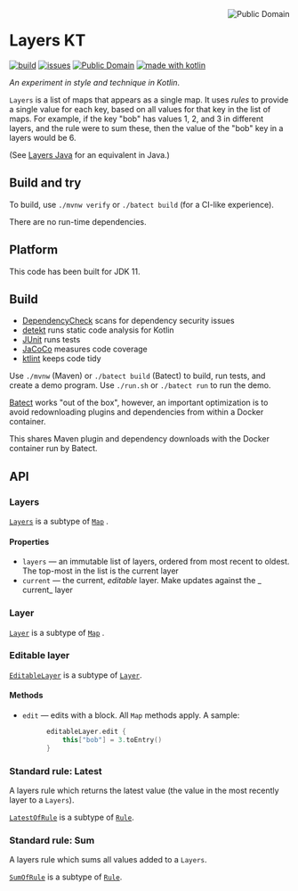 <a href="LICENSE.md">
<img src="https://unlicense.org/pd-icon.png" alt="Public Domain" align="right"/>
</a>

# Layers KT

[![build](https://github.com/binkley/layers-kt/workflows/build/badge.svg)](https://github.com/binkley/layers-kt/actions)
[![issues](https://img.shields.io/github/issues/binkley/layers-kt.svg)](https://github.com/binkley/layers-kt/issues/)
[![Public Domain](https://img.shields.io/badge/license-Public%20Domain-blue.svg)](http://unlicense.org/)
[![made with kotlin](https://img.shields.io/badge/made%20with-Kotlin-1f425f.svg)](https://kotlinlang.org/)

_An experiment in style and technique in Kotlin_.

`Layers` is a list of maps that appears as a single map. It uses _rules_
to provide a single value for each key, based on all values for that key in
the list of maps. For example, if the key "bob" has values 1, 2, and 3 in
different layers, and the rule were to sum these, then the value of the
"bob" key in a layers would be 6.

(See [Layers Java](https://github.com/binkley/layers-java) for an equivalent
in Java.)

## Build and try

To build, use `./mvnw verify` or `./batect build` (for a CI-like experience).

There are no run-time dependencies.

## Platform

This code has been built for JDK 11.

## Build

* [DependencyCheck](https://github.com/jeremylong/DependencyCheck) scans for
  dependency security issues
* [detekt](https://github.com/arturbosch/detekt) runs static code analysis for
  Kotlin
* [JUnit](https://github.com/junit-team/junit5) runs tests
* [JaCoCo](https://github.com/jacoco/jacoco) measures code coverage
* [ktlint](https://github.com/pinterest/ktlint) keeps code tidy

Use `./mvnw` (Maven) or `./batect build` (Batect) to build, run tests, and
create a demo program. Use `./run.sh` or `./batect run` to run the demo.

[Batect](https://batect.dev/) works "out of the box", however, an important
optimization is to avoid redownloading plugins and dependencies from within a
Docker container.

This shares Maven plugin and dependency downloads with the Docker container
run by Batect.

## API

### Layers

[`Layers`](./layers-kt-lib/src/main/kotlin/hm/binkley/layers/Layers.kt) is a
subtype of
[`Map`](https://kotlinlang.org/api/latest/jvm/stdlib/kotlin.collections/-map/)
.

#### Properties

- `layers` &mdash; an immutable list of layers, ordered from most recent to
  oldest. The top-most in the list is the current layer
- `current` &mdash; the current, _editable_ layer. Make updates against the _
  current_ layer

### Layer

[`Layer`](./layers-kt-lib/src/main/kotlin/hm/binkley/layers/Layer.kt) is a
subtype of
[`Map`](https://kotlinlang.org/api/latest/jvm/stdlib/kotlin.collections/-map/)
.

### Editable layer

[`EditableLayer`](./layers-kt-lib/src/main/kotlin/hm/binkley/layers/EditableLayer.kt)
is a subtype of
[`Layer`](./layers-kt-lib/src/main/kotlin/hm/binkley/layers/Layer.kt).

#### Methods

- `edit` &mdash; edits with a block. All `Map` methods apply. A sample:
  ```kotlin
        editableLayer.edit {
            this["bob"] = 3.toEntry()
        }

  ```

### Standard rule: Latest

A layers rule which returns the latest value (the value in the most recently
layer to a `Layers`).

[`LatestOfRule`](./layers-kt-lib/src/main/kotlin/hm/binkley/layers/rules/LatestOfRule.kt)
is a subtype of
[`Rule`](./layers-kt-lib/src/main/kotlin/hm/binkley/layers/Entry.kt).

### Standard rule: Sum

A layers rule which sums all values added to a `Layers`.

[`SumOfRule`](./layers-kt-lib/src/main/kotlin/hm/binkley/layers/rules/SumOfRule.kt)
is a subtype of
[`Rule`](./layers-kt-lib/src/main/kotlin/hm/binkley/layers/Entry.kt).
